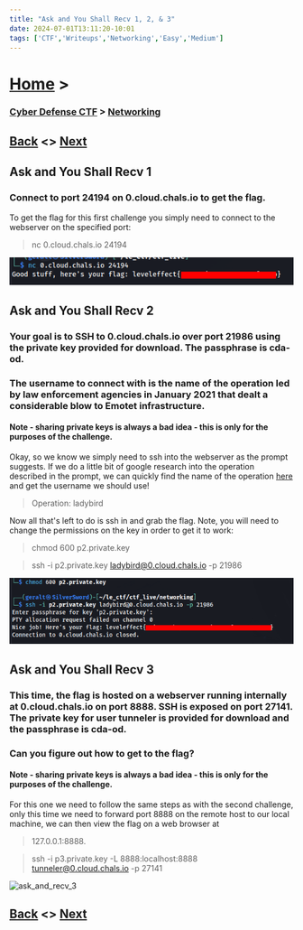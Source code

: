 ```yaml
---
title: "Ask and You Shall Recv 1, 2, & 3"
date: 2024-07-01T13:11:20-10:01
tags: ['CTF','Writeups','Networking','Easy','Medium']
---
```



# [Home](https://jjolley91.github.io/blog/) >

###  [Cyber Defense CTF](https://jjolley91.github.io/blog/level_effect_cyber_defense_ctf_2024/) >  [Networking](https://jjolley91.github.io/blog/level_effect_cyber_defense_ctf_2024/networking/)

## [Back](https://jjolley91.github.io/blog/level_effect_cyber_defense_ctf_2024/networking/back_to_basics_1_2)  <> [Next](https://jjolley91.github.io/blog/level_effect_cyber_defense_ctf_2024/networking/signed_and_secured)

## Ask and You Shall Recv 1 

### Connect to port 24194 on 0.cloud.chals.io to get the flag.

To get the flag for this first challenge you simply need to connect to the webserver on the specified port:

> nc 0.cloud.chals.io 24194

![ask_and_recv_1](https://github.com/jjolley91/blog/blob/main/static/le_ctf_24/ask_and_recv_1.png?raw=true)


## Ask and You Shall Recv 2

### Your goal is to SSH to 0.cloud.chals.io over port 21986 using the private key provided for download. The passphrase is cda-od.

### The username to connect with is the name of the operation led by law enforcement agencies in January 2021 that dealt a considerable blow to Emotet infrastructure.

#### Note - sharing private keys is always a bad idea - this is only for the purposes of the challenge.

Okay, so we know we simply need to ssh into the webserver as the prompt suggests. If we do a little bit of google research into the operation described in the prompt, we can quickly find the name of the operation [here](https://blogs.vmware.com/security/2021/02/death-of-emotet.html#ladybird) and get the username we should use!

> Operation: ladybird

Now all that's left to do is ssh in and grab the flag.
Note, you will need to change the permissions on the key in order to get it to work:
>chmod 600 p2.private.key

> ssh -i p2.private.key ladybird@0.cloud.chals.io -p 21986

![ask_and_recv_2](https://github.com/jjolley91/blog/blob/main/static/le_ctf_24/ask_and_recv_2.png?raw=true)

## Ask and You Shall Recv 3

### This time, the flag is hosted on a webserver running internally at 0.cloud.chals.io on port 8888. SSH is exposed on port 27141. The private key for user tunneler is provided for download and the passphrase is cda-od.

### Can you figure out how to get to the flag?

#### Note - sharing private keys is always a bad idea - this is only for the purposes of the challenge.

For this one we need to follow the same steps as with the second challenge, only this time we need to forward port 8888 on the remote host to our local machine, we can then view the flag on a web browser at 
>127.0.0.1:8888.

> ssh -i p3.private.key -L 8888:localhost:8888 tunneler@0.cloud.chals.io -p 27141

![ask_and_recv_3](https://github.com/jjolley91/blog/blob/main/static/le_ctf_24/ima.png?raw=true)


## [Back](https://jjolley91.github.io/blog/level_effect_cyber_defense_ctf_2024/networking/back_to_basics_1_2)  <> [Next](https://jjolley91.github.io/blog/level_effect_cyber_defense_ctf_2024/networking/signed_and_secured)